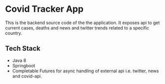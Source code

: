 # Covid Tracker App
This is the backend source code of the the application. It exposes api to get current cases, deaths and news and twitter trends related to a specific country.

## Tech Stack
- Java 8
- Springboot
- Completable Futures for async handling of external api i.e. twitter, news and covid-api.

